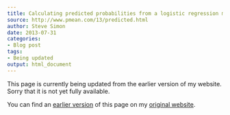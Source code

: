 ```yaml
---
title: Calculating predicted probabilities from a logistic regression model 
source: http://www.pmean.com/13/predicted.html
author: Steve Simon
date: 2013-07-31
categories:
- Blog post
tags:
- Being updated
output: html_document
---
```


This page is currently being updated from the earlier version of my website. Sorry that it is not yet fully available.

<!---More--->

You can find an [earlier version][sim1] of this page on my [original website][sim2].

[sim1]: http://www.pmean.com/13/predicted.html
[sim2]: http://www.pmean.com/original_site.html
